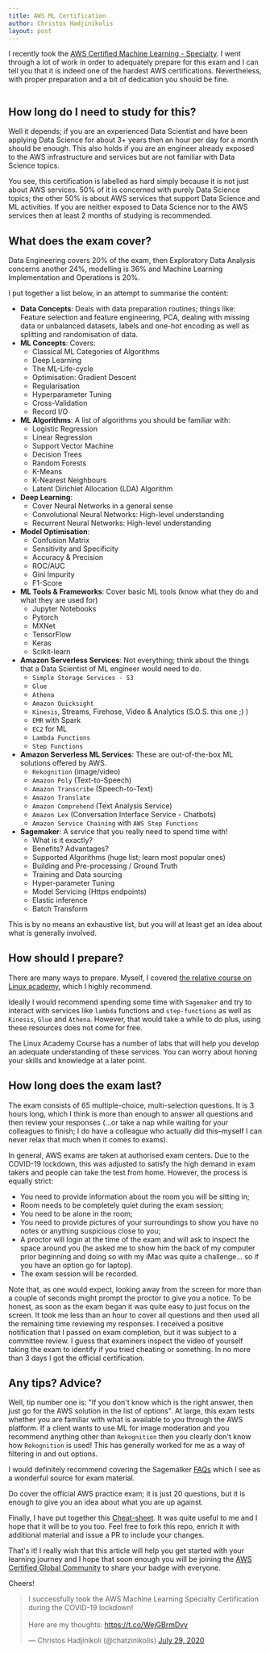 ```yaml
---
title: AWS ML Certification 
author: Christos Hadjinikolis
layout: post
---
```

I recently took the [AWS Certified Machine Learning - Specialty](https://aws.amazon.com/certification/certified-machine-learning-specialty/). 
I went through a lot of work in order to adequately prepare for this exam and I can tell you that it is indeed one of 
the hardest AWS certifications. Nevertheless, with proper preparation and a bit of dedication you should be fine.

<meta property="og:image" content="assets/images/2020-07-29-AWS-Cert.png" />
<span class="image center"><img src="{{ 'assets/images/2020-07-29-AWS-Cert.png' | relative_url }}" alt="" /></span>

## How long do I need to study for this?
Well it depends; if you are an experienced Data Scientist and have been applying Data Science for about 3+ years then an hour per day for a month should be enough. This also holds if you are an engineer already exposed to the AWS infrastructure and services but are not familiar with Data Science topics. 

You see, this certification is labelled as hard simply because it is not just about AWS services. 50% of it is concerned with purely Data Science topics; the other 50% is about AWS services that support Data Science and ML activities. If you are neither exposed to Data Science nor to the AWS services then at least 2 months of studying is recommended.    

## What does the exam cover?
Data Engineering covers 20% of the exam, then Exploratory Data Analysis concerns another 24%, modelling is 36% and Machine Learning Implementation and Operations is 20%.  

I put together a list below, in an attempt to summarise the content:
* **Data Concepts**: Deals with data preparation routines; things like: Feature selection and feature engineering, PCA, dealing with missing data or unbalanced datasets, labels and one-hot encoding as well as splitting and randomisation of data.
* **ML Concepts**: Covers:
    * Classical ML Categories of Algorithms
    * Deep Learning
    * The ML-Life-cycle
    * Optimisation: Gradient Descent
    * Regularisation
    * Hyperparameter Tuning
    * Cross-Validation
    * Record I/O
* **ML Algorithms**: A list of algorithms you should be familiar with:
    * Logistic Regression
    * Linear Regression
    * Support Vector Machine
    * Decision Trees
    * Random Forests
    * K-Means
    * K-Nearest Neighbours
    * Latent Dirichlet Allocation (LDA) Algorithm
* **Deep Learning**:
    * Cover Neural Networks in a general sense
    * Convolutional Neural Networks: High-level understanding
    * Recurrent Neural Networks: High-level understanding
* **Model Optimisation**:
    * Confusion Matrix
    * Sensitivity and Specificity
    * Accuracy & Precision
    * ROC/AUC
    * Gini Impurity
    * F1-Score
* **ML Tools & Frameworks**: Cover basic ML tools (know what they do and what they are used for)
    * Jupyter Notebooks
    * Pytorch
    * MXNet
    * TensorFlow
    * Keras
    * Scikit-learn
* **Amazon Serverless Services**: Not everything; think about the things that a Data Scientist of ML engineer would need to do.
    * `Simple Storage Services - S3`
    * `Glue`
    * `Athena`
    * `Amazon Quicksight`
    * `Kinesis`, Streams, Firehose, Video & Analytics (S.O.S. this one ;) ) 
    * `EMR` with Spark
    * `EC2` for ML
    * `Lambda Functions`
    * `Step Functions`
* **Amazon Serverless ML Services**: These are out-of-the-box ML solutions offered by AWS.
    * `Rekognition` (image/video)
    * `Amazon Poly` (Text-to-Speech)
    * `Amazon Transcribe` (Speech-to-Text)
    * `Amazon Translate`
    * `Amazon Comprehend` (Text Analysis Service)
    * `Amazon Lex` (Conversation Interface Service - Chatbots)
    * `Amazon Service Chaining` with `AWS Step Functions`
* **Sagemaker**: A service that you really need to spend time with!
    * What is it exactly?
    * Benefits? Advantages?
    * Supported Algorithms (huge list; learn most popular ones)
    * Building and Pre-processing / Ground Truth 
    * Training and Data sourcing
    * Hyper-parameter Tuning
    * Model Servicing (Https endpoints)
    * Elastic inference
    * Batch Transform 
    
This is by no means an exhaustive list, but you will at least get an idea about what is generally involved.

## How should I prepare?
There are many ways to prepare. Myself, I covered [the relative course on Linux academy](https://linuxacademy.com/cp/modules/view/id/340), which I highly recommend. 

Ideally I would recommend spending some time with `Sagemaker` and try to interact with services like `lambda` functions and `step-functions` as well as `Kinesis`, `Glue` and `Athena`. 
However, that would take a while to do plus, using these resources does not come for free.     

The Linux Academy Course has a number of labs that will help you develop an adequate understanding of these services. You can worry about honing your skills and knowledge at a later point. 

## How long does the exam last?
The exam consists of 65 multiple-choice, multi-selection questions. It is 3 hours long, which I think is more than enough 
to answer all questions and then review your responses (...or take a nap while waiting for your colleagues to finish; I do have a colleague who actually did this&ndash;myself I can never relax that much when it comes to exams). 

In general, AWS exams are taken at authorised exam centers. Due to the COVID-19 lockdown, this was adjusted to satisfy the high demand in exam takers and
people can take the test from home. However, the process is equally strict:
* You need to provide information about the room you will be sitting in;
* Room needs to be completely quiet during the exam session;
* You need to be alone in the room;
* You need to provide pictures of your surroundings to show you have no notes or anything suspicious close to you;
* A proctor will login at the time of the exam and will ask to inspect the space around you (he asked me to show him the back of my computer prior beginning and doing so with my iMac was quite a challenge... so if you have an option go for laptop).
* The exam session will be recorded. 

Note that, as one would expect, looking away from the screen for more than a couple of seconds might prompt the proctor to give you a notice. To be honest, as soon as the exam began it was quite easy to just focus on the screen. It took me 
less than an hour to cover all questions and then used all the remaining time reviewing my responses. I received a positive notification that I passed on exam completion, but it was subject to a committee review. I guess that examiners inspect the video of 
yourself taking the exam to identify if you tried cheating or something. In no more than 3 days I got the official certification. 

## Any tips? Advice?
Well, tip number one is: "If you don't know which is the right answer, then just go for the AWS solution in the list of options". At large, this exam tests whether you are familiar with what is available to you through the AWS platform. If a client wants to use ML for image moderation and you recommend anything other than `Rekognition` then you clearly don't know how `Rekognition` is used! This has generally worked for me as a way of filtering in and out options.  

I would definitely recommend covering the Sagemalker [FAQs](https://aws.amazon.com/sagemaker/faqs/) which I see as a wonderful source for exam material. 

Do cover the official AWS practice exam; it is just 20 questions, but it is enough to give you an idea about what you are up against. 

Finally, I have put together this [Cheat-sheet](https://github.com/Christos-Hadjinikolis/AWS-ML-cheatsheet/blob/master/README.md). It was quite useful to me and I hope that it will be to you too. Feel free to fork this repo, enrich it with additional material and issue a PR to include your changes. 

That's it! I really wish that this article will help you get started with your learning journey and I hope that soon enough you will be joining the [AWS Certified Global Community](https://www.linkedin.com/groups/6814264/) to share your badge with everyone. 

Cheers!

<blockquote class="twitter-tweet" data-theme="light"><p lang="en" dir="ltr">I successfully took the AWS Machine Learning Specialty Certification during the COVID-19 lockdown! <br><br>Here are my thoughts: <a href="https://t.co/WejGBrmDvy">https://t.co/WejGBrmDvy</a></p>&mdash; Christos Hadjinikoli (@chatzinikolis) <a href="https://twitter.com/chatzinikolis/status/1288507051824549888?ref_src=twsrc%5Etfw">July 29, 2020</a></blockquote> <script async src="https://platform.twitter.com/widgets.js" charset="utf-8"></script>

